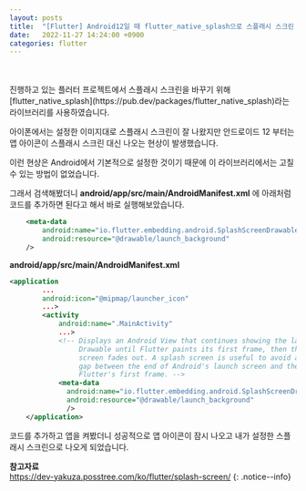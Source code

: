 ```yaml
---
layout: posts
title:  "[Flutter] Android12일 때 flutter_native_splash으로 스플래시 스크린 적용하는 법"
date:   2022-11-27 14:24:00 +0900
categories: flutter
---
```

<br>
<br>
진행하고 있는 플러터 프로젝트에서 스플래시 스크린을 바꾸기 위해 [flutter_native_splash](https://pub.dev/packages/flutter_native_splash)라는 라이브러리를 사용하였습니다.

아이폰에서는 설정한 이미지대로 스플래시 스크린이 잘 나왔지만 안드로이드 12 부터는 앱 아이콘이 스플래시 스크린 대신 나오는 현상이 발생했습니다.

이런 현상은 Android에서 기본적으로 설정한 것이기 때문에 이 라이브러리에서는 고칠 수 있는 방법이 없었습니다.

그래서 검색해봤더니 **android/app/src/main/AndroidManifest.xml** 에 아래처럼 코드를 추가하면 된다고 해서 바로 실행해보았습니다.

```xml
    <meta-data
        android:name="io.flutter.embedding.android.SplashScreenDrawable"
        android:resource="@drawable/launch_background"
    />
```
**android/app/src/main/AndroidManifest.xml**
```xml
<application
        ...
        android:icon="@mipmap/launcher_icon"
        ...>
        <activity
            android:name=".MainActivity"
            ...>
            <!-- Displays an Android View that continues showing the launch screen
                 Drawable until Flutter paints its first frame, then this splash
                 screen fades out. A splash screen is useful to avoid any visual
                 gap between the end of Android's launch screen and the painting of
                 Flutter's first frame. -->
            <meta-data
              android:name="io.flutter.embedding.android.SplashScreenDrawable"
              android:resource="@drawable/launch_background"
              />
    </application>
```

코드를 추가하고 앱을 켜봤더니 성공적으로 앱 아이콘이 잠시 나오고 내가 설정한 스플래시 스크린으로 나오게 되었습니다.

**참고자료**<br>
<https://dev-yakuza.posstree.com/ko/flutter/splash-screen/>
{: .notice--info}
